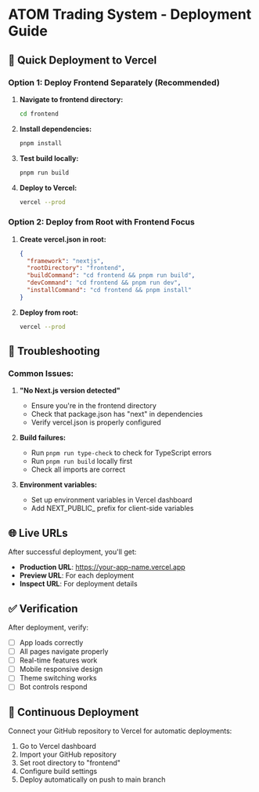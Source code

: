 # ATOM Trading System - Deployment Guide

## 🚀 Quick Deployment to Vercel

### Option 1: Deploy Frontend Separately (Recommended)

1. **Navigate to frontend directory:**
   ```bash
   cd frontend
   ```

2. **Install dependencies:**
   ```bash
   pnpm install
   ```

3. **Test build locally:**
   ```bash
   pnpm run build
   ```

4. **Deploy to Vercel:**
   ```bash
   vercel --prod
   ```

### Option 2: Deploy from Root with Frontend Focus

1. **Create vercel.json in root:**
   ```json
   {
     "framework": "nextjs",
     "rootDirectory": "frontend",
     "buildCommand": "cd frontend && pnpm run build",
     "devCommand": "cd frontend && pnpm run dev",
     "installCommand": "cd frontend && pnpm install"
   }
   ```

2. **Deploy from root:**
   ```bash
   vercel --prod
   ```

## 🔧 Troubleshooting

### Common Issues:

1. **"No Next.js version detected"**
   - Ensure you're in the frontend directory
   - Check that package.json has "next" in dependencies
   - Verify vercel.json is properly configured

2. **Build failures:**
   - Run `pnpm run type-check` to check for TypeScript errors
   - Run `pnpm run build` locally first
   - Check all imports are correct

3. **Environment variables:**
   - Set up environment variables in Vercel dashboard
   - Add NEXT_PUBLIC_ prefix for client-side variables

## 🌐 Live URLs

After successful deployment, you'll get:
- **Production URL**: https://your-app-name.vercel.app
- **Preview URL**: For each deployment
- **Inspect URL**: For deployment details

## ✅ Verification

After deployment, verify:
- [ ] App loads correctly
- [ ] All pages navigate properly
- [ ] Real-time features work
- [ ] Mobile responsive design
- [ ] Theme switching works
- [ ] Bot controls respond

## 🔄 Continuous Deployment

Connect your GitHub repository to Vercel for automatic deployments:
1. Go to Vercel dashboard
2. Import your GitHub repository
3. Set root directory to "frontend"
4. Configure build settings
5. Deploy automatically on push to main branch
